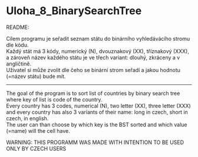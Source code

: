 # Uloha_8_BinarySearchTree  
README:  
  
Cílem programu je seřadit seznam státu do binárního vyhledávácího stromu dle kódu.  
Každý stát má 3 kódy, numerický (N), dvouznakový (XX), tříznakový (XXX), a zároveň název každého státu je ve třech variant: dlouhý, zkráceny a v angličtině.  
Uživatel si může zvolit dle čeho se binární strom seřadí a jakou hodnotu (=název státu) bude mít.  
  
-----------------------------------------------------------------------------------------------------  
  
The goal of the program is to sort list of countries by binary search tree where key of list is code of the country.  
Every country has 3 codes, numerical (N), two letter (XX), three letter (XXX) and every country has also 3 variants of their name: long in czech, short in czech, in english.  
The user can than choose by which key is the BST sorted and which value (=name) will the cell have.   

WARNING: THIS PROGRAMM WAS MADE WITH INTENTION TO BE USED ONLY BY CZECH USERS
